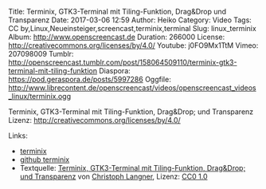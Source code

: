 Title: Terminix, GTK3-Terminal mit Tiling-Funktion, Drag&Drop und Transparenz
Date: 2017-03-06 12:59
Author: Heiko
Category: Video
Tags: CC by,Linux,Neueinsteiger,screencast,terminix,terminal
Slug: linux_terminix
Album: http://www.openscreencast.de
Duration: 266000
License: http://creativecommons.org/licenses/by/4.0/
Youtube: j0FO9Mx1TtM
Vimeo: 207098009
Tumblr: http://openscreencast.tumblr.com/post/158064509110/terminix-gtk3-terminal-mit-tiling-funktion
Diaspora: https://pod.geraspora.de/posts/5997286
Oggfile: http://www.librecontent.de/openscreencast/videos/openscreencast_videos_linux/terminix.ogg

Terminix, GTK3-Terminal mit Tiling-Funktion, Drag&amp;Drop; und Transparenz  
Lizenz: <http://creativecommons.org/licenses/by/4.0/>  
  

Links:

  * [terminix](https://gnunn1.github.io/terminix-web/)
  * [github terminix](https://github.com/gnunn1/terminix)
  * Textquelle: [Terminix, GTK3-Terminal mit Tiling-Funktion, Drag&amp;Drop; und Transparenz](https://linuxundich.de/gnu-linux/terminix-gtk3-terminal-mit-tiling-funktion-dragdrop-und-transparenz/) von [Christoph Langner](http://linuxundich.de/), Lizenz: [CC0 1.0](http://creativecommons.org/publicdomain/zero/1.0/)

